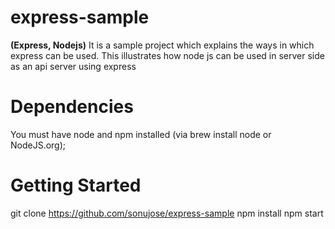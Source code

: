 # express-sample
**(Express, Nodejs)**
It is a sample project which explains the ways in which express can be used. This illustrates how node js can be used in server side as an api server using express
# Dependencies

You must have node and npm installed (via brew install node or NodeJS.org);
# Getting Started

git clone https://github.com/sonujose/express-sample
npm install
npm start

